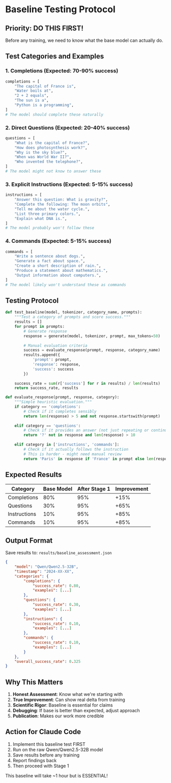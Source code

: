 # Baseline Testing Protocol

## Priority: DO THIS FIRST!
Before any training, we need to know what the base model can actually do.

## Test Categories and Examples

### 1. Completions (Expected: 70-90% success)
```python
completions = [
    "The capital of France is",
    "Water boils at",
    "2 + 2 equals",
    "The sun is a",
    "Python is a programming",
]
# The model should complete these naturally
```

### 2. Direct Questions (Expected: 20-40% success)
```python
questions = [
    "What is the capital of France?",
    "How does photosynthesis work?",
    "Why is the sky blue?",
    "When was World War II?",
    "Who invented the telephone?",
]
# The model might not know to answer these
```

### 3. Explicit Instructions (Expected: 5-15% success)
```python
instructions = [
    "Answer this question: What is gravity?",
    "Complete the following: The moon orbits",
    "Tell me about the water cycle.",
    "List three primary colors.",
    "Explain what DNA is.",
]
# The model probably won't follow these
```

### 4. Commands (Expected: 5-15% success)
```python
commands = [
    "Write a sentence about dogs.",
    "Generate a fact about space.",
    "Create a short description of rain.",
    "Produce a statement about mathematics.",
    "Output information about computers.",
]
# The model likely won't understand these as commands
```

## Testing Protocol

```python
def test_baseline(model, tokenizer, category_name, prompts):
    """Test a category of prompts and score success."""
    results = []
    for prompt in prompts:
        # Generate response
        response = generate(model, tokenizer, prompt, max_tokens=50)
        
        # Manual evaluation criteria
        success = evaluate_response(prompt, response, category_name)
        results.append({
            'prompt': prompt,
            'response': response,
            'success': success
        })
    
    success_rate = sum(r['success'] for r in results) / len(results)
    return success_rate, results

def evaluate_response(prompt, response, category):
    """Simple heuristic evaluation."""
    if category == 'completions':
        # Check if it completes sensibly
        return len(response) > 5 and not response.startswith(prompt)
    
    elif category == 'questions':
        # Check if it provides an answer (not just repeating or continuing)
        return '?' not in response and len(response) > 10
    
    elif category in ['instructions', 'commands']:
        # Check if it actually follows the instruction
        # This is harder - might need manual review
        return 'Paris' in response if 'France' in prompt else len(response) > 10
```

## Expected Results

| Category | Base Model | After Stage 1 | Improvement |
|----------|-----------|---------------|-------------|
| Completions | 80% | 95% | +15% |
| Questions | 30% | 95% | +65% |
| Instructions | 10% | 95% | +85% |
| Commands | 10% | 95% | +85% |

## Output Format

Save results to: `results/baseline_assessment.json`

```json
{
    "model": "Qwen/Qwen2.5-32B",
    "timestamp": "2024-XX-XX",
    "categories": {
        "completions": {
            "success_rate": 0.80,
            "examples": [...]
        },
        "questions": {
            "success_rate": 0.30,
            "examples": [...]
        },
        "instructions": {
            "success_rate": 0.10,
            "examples": [...]
        },
        "commands": {
            "success_rate": 0.10,
            "examples": [...]
        }
    },
    "overall_success_rate": 0.325
}
```

## Why This Matters

1. **Honest Assessment**: Know what we're starting with
2. **True Improvement**: Can show real delta from training
3. **Scientific Rigor**: Baseline is essential for claims
4. **Debugging**: If base is better than expected, adjust approach
5. **Publication**: Makes our work more credible

## Action for Claude Code

1. Implement this baseline test FIRST
2. Run on the raw Qwen/Qwen2.5-32B model
3. Save results before any training
4. Report findings back
5. Then proceed with Stage 1

This baseline will take ~1 hour but is ESSENTIAL!
